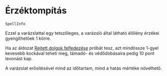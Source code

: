 # Érzéktompítás

`SpellInfo`

Ezzel a varázslattal egy tetszőleges, a varázsló által látható élőlény érzékei gyengíthetőek 1 körre.

Ha az áldozat [Rejtett dolgok felfedezése](skill:spot_hidden) próbát tesz, azt mindössze 1-gyel kevesebb kockával teheti meg, támadó- és védődobásaira pedig 10 pont levonást kap.

A varázslat erősítésével mind az időtartam, mind a hatás mértéke növelhető.